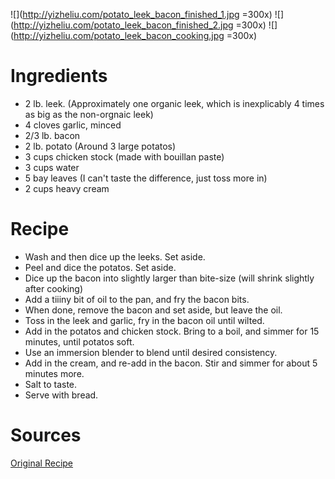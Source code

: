 ![](http://yizheliu.com/potato_leek_bacon_finished_1.jpg =300x)
![](http://yizheliu.com/potato_leek_bacon_finished_2.jpg =300x)
![](http://yizheliu.com/potato_leek_bacon_cooking.jpg =300x)

# Ingredients
* 2 lb. leek. (Approximately one organic leek, which is inexplicably 4 times as big as the non-orgnaic leek)
* 4 cloves garlic, minced
* 2/3 lb. bacon
* 2 lb. potato (Around 3 large potatos)
* 3 cups chicken stock (made with bouillan paste)
* 3 cups water
* 5 bay leaves (I can't taste the difference, just toss more in)
* 2 cups heavy cream

# Recipe

* Wash and then dice up the leeks. Set aside.
* Peel and dice the potatos. Set aside.
* Dice up the bacon into slightly larger than bite-size (will shrink slightly after cooking)
* Add a tiiiny bit of oil to the pan, and fry the bacon bits.
* When done, remove the bacon and set aside, but leave the oil.
* Toss in the leek and garlic, fry in the bacon oil until wilted.
* Add in the potatos and chicken stock. Bring to a boil, and simmer for 15 minutes, until potatos soft.
* Use an immersion blender to blend until desired consistency.
* Add in the cream, and re-add in the bacon. Stir and simmer for about 5 minutes more.
* Salt to taste.
* Serve with bread.

# Sources
[Original Recipe](https://www.onceuponachef.com/recipes/potato-leek-soup.html?recipe_print=yes)
